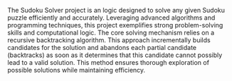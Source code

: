 The Sudoku Solver project is an logic designed to solve any given Sudoku puzzle efficiently and accurately.
Leveraging advanced algorithms and programming techniques, this project exemplifies strong problem-solving skills
and computational logic.
The core solving mechanism relies on a recursive backtracking algorithm. This approach incrementally builds candidates 
for the solution and abandons each partial candidate (backtracks) as soon as it determines that this candidate cannot 
possibly lead to a valid solution. This method ensures thorough exploration of possible solutions while maintaining efficiency.
